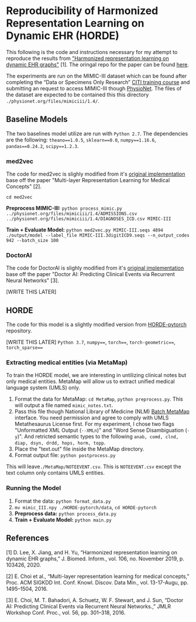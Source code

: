 # Reproducibility of Harmonized Representation Learning on Dynamic EHR (HORDE)

This following is the code and instructions necessary for my attempt to reproduce the results from ["Harmonized representation learning on dynamic EHR graphs"](https://www.sciencedirect.com/science/article/pii/S153204642030054X) [1]. The oringal repo for the paper can be found [here](https://github.com/donalee/HORDE).

The experiments are run on the MIMIC-III dataset which can be found after completing the “Data or Specimens Only Research” [CITI training course](https://www.citiprogram.org/index.cfm?pageID=154&icat=0&ac=0) and submitting an request to access MIMIC-III though [PhysioNet](https://physionet.org/). The files of the dataset are expected to be contained this this directory `./physionet.org/files/mimiciii/1.4/`.

## Baseline Models
The two baselines model utilize are run with `Python 2.7`. The dependencies are the following: `theano==1.0.5`, `sklearn==0.0`, `numpy==1.16.6`, `pandas==0.24.2`, `scipy==1.2.3`.

### med2vec
The code for med2vec is slighly modified from it's [original implementation](https://github.com/mp2893/med2vec) base off the paper "Multi-layer Representation Learning for Medical Concepts" [2]. 

`cd med2vec`

**Preprocess MIMIC-III:** `python process_mimic.py ../physionet.org/files/mimiciii/1.4/ADMISSIONS.csv ../physionet.org/files/mimiciii/1.4/DIAGNOSES_ICD.csv MIMIC-III`

**Train + Evaluate Model:** `python med2vec.py MIMIC-III.seqs 4894 ./output/model --label_file MIMIC-III.3digitICD9.seqs --n_output_codes 942 --batch_size 100 `

### DoctorAI
The code for DoctorAI is slighly modified from it's [original implementation](https://github.com/mp2893/doctorai) base off the paper "Doctor AI: Predicting Clinical Events via Recurrent Neural Networks" [3]. 

[WRITE THIS LATER]

## HORDE
The code for this model is a slightly modified version from [HORDE-pytorch](https://github.com/Lishany/HORDE-pytorch) repository.

[WRITE THIS LATER]
`Python 3.7`, `numpy==`, `torch==`, `torch-geometric==`, `torch_sparse==`

### Extracting medical entities (via MetaMap)
To train the HORDE model, we are interesting in untilizing clinical notes but only medical entities. MetaMap will allow us to extract unified medical language system (UMLS) only.

1. Format the data for MetaMap: `cd MetaMap`, `python preprocess.py`. This will output a file named `mimic_notes.txt`.
2. Pass this file though National Library of Medicine (NLM) [Batch MetaMap](https://ii.nlm.nih.gov/Batch/UTS_Required/MetaMap.html) interface. You need permission and agree to comply with UMLS Metathesaurus License first. For my experiment, I chose two flags "Unformatted XML Output (`--XMLn`)" and "Word Sense Disambiguation (`-y`)". And retricted semantic types to the following `anab, comd, clnd, diap, dsyn, drdd, hops, horm, topp`.
3. Place the "text.out" file inside the MetaMap directory.
4. Format output file: `python postprocess.py`

This will leave`./MetaMap/NOTEEVENT.csv`. This is `NOTEEVENT.csv` except the text column only contains UMLS entities. 

### Running the Model
1. Format the data: `python format_data.py`
2. `mv mimic_III.npy ./HORDE-pytorch/data`, `cd HORDE-pytorch` 
3. **Preprocess data:** `python process_data.py`
4. **Train + Evaluate Model:** `python main.py`

## References
[1] D. Lee, X. Jiang, and H. Yu, “Harmonized representation learning on dynamic EHR graphs,” J. Biomed. Inform., vol. 106, no. November 2019, p. 103426, 2020.

[2] E. Choi et al., “Multi-layer representation learning for medical concepts,” Proc. ACM SIGKDD Int. Conf. Knowl. Discov. Data Min., vol. 13-17-Augu, pp. 1495–1504, 2016.

[3] E. Choi, M. T. Bahadori, A. Schuetz, W. F. Stewart, and J. Sun, “Doctor AI: Predicting Clinical Events via Recurrent Neural Networks.,” JMLR Workshop Conf. Proc., vol. 56, pp. 301–318, 2016.

